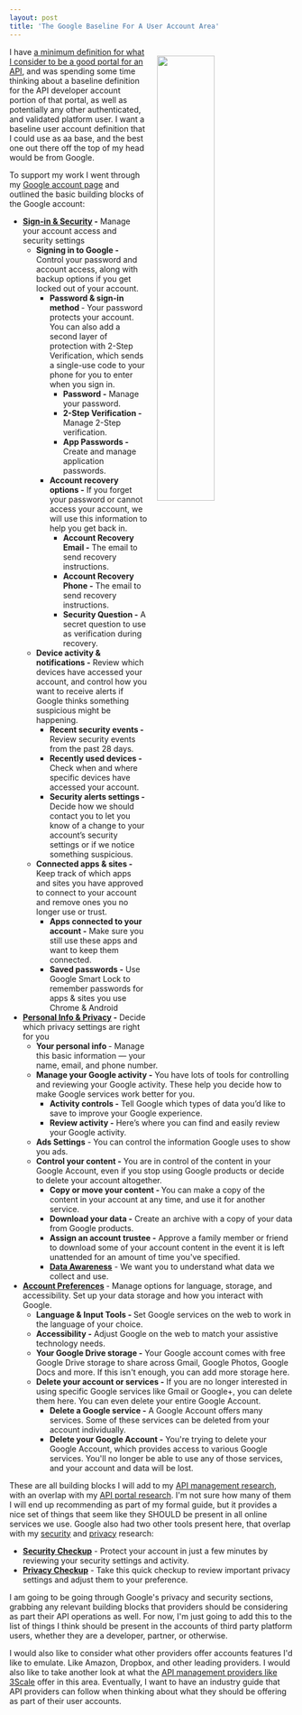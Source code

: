 ```yaml
---
layout: post
title: 'The Google Baseline For A User Account Area'
---
```

<p><a href="https://myaccount.google.com"><img style="padding: 15px;" src="http://kinlane-productions.s3.amazonaws.com/api_evangelist_site/blog/screen_shot_2017_01_11_at_8.59.54_pm.png" alt="" width="45%" align="right" /></a></p>
<p>I have <a href="http://portal.minimum.apievangelist.com/">a minimum definition for what I consider to be a good portal for an API</a>, and was spending some time thinking about a baseline definition for the API developer account portion of that portal, as well as potentially any other authenticated, and validated platform user. I want a baseline user account definition that I could use as aa base, and the best one out there off the top of my head would be from Google.</p>
<p>To support my work I went through my <a href="https://myaccount.google.com">Google account page</a> and outlined the basic building blocks of the Google account:</p>
<ul>
<li><strong><a href="https://myaccount.google.com/security">Sign-in &amp; Security</a> -</strong> Manage your account access and security settings
<ul>
<li><strong>Signing in to Google -</strong> Control your password and account access, along with backup options if you get locked out of your account.
<ul>
<li><strong>Password &amp; sign-in method </strong>- Your password protects your account. You can also add a second layer of protection with 2-Step Verification, which sends a single-use code to your phone for you to enter when you sign in.&nbsp;
<ul>
<li><strong>Password -</strong> Manage your password.</li>
<li><strong>2-Step Verification -</strong> Manage 2-Step verification.</li>
<li><strong>App Passwords -</strong> Create and manage application passwords.</li>
</ul>
</li>
<li><strong>Account recovery options -</strong> If you forget your password or cannot access your account, we will use this information to help you get back in.
<ul>
<li><strong>Account Recovery Email -</strong> The email to send recovery instructions.</li>
<li><strong>Account Recovery Phone -</strong> The email to send recovery instructions.</li>
<li><strong>Security Question -</strong> A secret question to use as verification during recovery.</li>
</ul>
</li>
</ul>
</li>
<li><strong>Device activity &amp; notifications -</strong> Review which devices have accessed your account, and control how you want to receive alerts if Google thinks something suspicious might be happening.
<ul>
<li><strong>Recent security events -</strong> Review security events from the past 28 days.</li>
<li><strong>Recently used devices -</strong> Check when and where specific devices have accessed your account.</li>
<li><strong>Security alerts settings -</strong> Decide how we should contact you to let you know of a change to your account&rsquo;s security settings or if we notice something suspicious.</li>
</ul>
</li>
<li><strong>Connected apps &amp; sites -</strong> Keep track of which apps and sites you have approved to connect to your account and remove ones you no longer use or trust.
<ul>
<li><strong>Apps connected to your account -</strong> Make sure you still use these apps and want to keep them connected.</li>
<li><strong>Saved passwords -</strong> Use Google Smart Lock to remember passwords for apps &amp; sites you use Chrome &amp; Android</li>
</ul>
</li>
</ul>
</li>
<li><strong><a href="https://myaccount.google.com/privacy">Personal Info &amp; Privacy</a> -</strong> Decide which privacy settings are right for you
<ul>
<li><strong>Your personal info </strong>- Manage this basic information &mdash; your name, email, and phone number.</li>
<li><strong>Manage your Google activity -</strong> You have lots of tools for controlling and reviewing your Google activity. These help you decide how to make Google services work better for you.
<ul>
<li><strong>Activity controls -</strong> Tell Google which types of data you&rsquo;d like to save to improve your Google experience.</li>
<li><strong>Review activity -</strong> Here&rsquo;s where you can find and easily review your Google activity.</li>
</ul>
</li>
<li><strong>Ads Settings</strong> - You can control the information Google uses to show you ads.</li>
<li><strong>Control your content -</strong> You are in control of the content in your Google Account, even if you stop using Google products or decide to delete your account altogether.
<ul>
<li><strong>Copy or move your content - </strong>You can make a copy of the content in your account at any time, and use it for another service.</li>
<li><strong>Download your data -</strong> Create an archive with a copy of your data from Google products.</li>
<li><strong>Assign an account trustee -</strong> Approve a family member or friend to download some of your account content in the event it is left unattended for an amount of time you've specified.</li>
<li><strong><a href="https://privacy.google.com/intl/en/your-data.html">Data Awareness</a></strong> - We want you to understand what data we collect and use.</li>
</ul>
</li>
</ul>
</li>
<li><strong><a href="https://myaccount.google.com/preferences">Account Preferences</a> </strong>- Manage options for language, storage, and accessibility. Set up your data storage and how you interact with Google.
<ul>
<li><strong>Language &amp; Input Tools - </strong>Set Google services on the web to work in the language of your choice.</li>
<li><strong>Accessibility -</strong> Adjust Google on the web to match your assistive technology needs.</li>
<li><strong>Your Google Drive storage -</strong> Your Google account comes with free Google Drive storage to share across Gmail, Google Photos, Google Docs and more. If this isn't enough, you can add more storage here.</li>
<li><strong>Delete your account or services -</strong> If you are no longer interested in using specific Google services like Gmail or Google+, you can delete them here. You can even delete your entire Google Account.
<ul>
<li><strong>Delete a Google service -</strong> A Google Account offers many services. Some of these services can be deleted from your account individually.</li>
<li><strong>Delete your Google Account -</strong> You're trying to delete your Google Account, which provides access to various Google services. You'll no longer be able to use any of those services, and your account and data will be lost.</li>
</ul>
</li>
</ul>
</li>
</ul>
<p>These are all building blocks I will add to my <a href="http://management.apievangelist.com/">API management research</a>, with an overlap with my <a href="http://portal.minimum.apievangelist.com/">API portal research</a>. I'm not sure how many of them I will end up recommending as part of my formal guide, but it provides a nice set of things that seem like they SHOULD be present in all online services we use. Google also had two other tools present here, that overlap with my <a href="http://security.apievangelist.com/">security</a> and <a href="http://privacy.apievangelist.com">privacy</a> research:</p>
<ul>
<li><strong><a href="https://security.google.com/settings/security/secureaccount?continue=https%3A%2F%2Fmyaccount.google.com%2F">Security Checkup</a></strong> - Protect your account in just a few minutes by reviewing your security settings and activity.</li>
<li><strong><a href="https://myaccount.google.com/privacycheckup?continue=https%3A%2F%2Fmyaccount.google.com%2F">Privacy Checkup</a></strong> - Take this quick checkup to review important privacy settings and adjust them to your preference.</li>
</ul>
<p>I am going to be going through Google's privacy and security sections, grabbing any relevant building blocks that providers should be considering as part their API operations as well. For now, I'm just going to add this to the list of things I think should be present in the accounts of third party platform users, whether they are a developer, partner, or otherwise.</p>
<p>I would also like to consider what other providers offer accounts features I'd like to emulate. Like Amazon, Dropbox, and other leading providers. I would also like to take another look at what the <a href="http://3scale.net">API management providers like 3Scale</a> offer in this area. Eventually, I want to have an industry guide that API providers can follow when thinking about what they should be offering as part of their user accounts.</p>